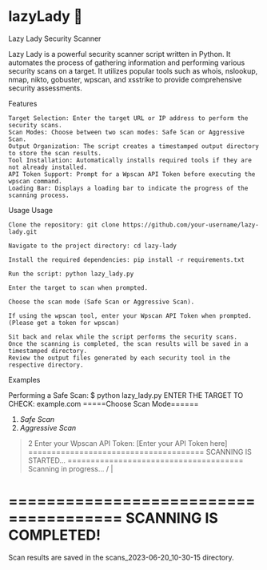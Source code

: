 # lazyLady 🍷

Lazy Lady Security Scanner 


Lazy Lady is a powerful security scanner script written in Python. It automates the process of gathering information and performing various security scans on a target. It utilizes popular tools such as whois, nslookup, nmap, nikto, gobuster, wpscan, and xsstrike to provide comprehensive security assessments.

Features

    Target Selection: Enter the target URL or IP address to perform the security scans.
    Scan Modes: Choose between two scan modes: Safe Scan or Aggressive Scan.
    Output Organization: The script creates a timestamped output directory to store the scan results.
    Tool Installation: Automatically installs required tools if they are not already installed.
    API Token Support: Prompt for a Wpscan API Token before executing the wpscan command.
    Loading Bar: Displays a loading bar to indicate the progress of the scanning process.

Usage
    Usage

    Clone the repository: git clone https://github.com/your-username/lazy-lady.git
    
    Navigate to the project directory: cd lazy-lady
    
    Install the required dependencies: pip install -r requirements.txt
    
    Run the script: python lazy_lady.py
    
    Enter the target to scan when prompted.
    
    Choose the scan mode (Safe Scan or Aggressive Scan).
    
    If using the wpscan tool, enter your Wpscan API Token when prompted.(Please get a token for wpscan)
    
    Sit back and relax while the script performs the security scans.
    Once the scanning is completed, the scan results will be saved in a timestamped directory.
    Review the output files generated by each security tool in the respective directory.
    


Examples

Performing a Safe Scan:
$ python lazy_lady.py
ENTER THE TARGET TO CHECK: example.com
=====Choose Scan Mode======
1. *Safe Scan*
2. *Aggressive Scan*
> 2
Enter your Wpscan API Token: [Enter your API Token here]
======================================
       SCANNING IS STARTED...
======================================
Scanning in progress... /        |

======================================
       SCANNING IS COMPLETED!
======================================
Scan results are saved in the scans_2023-06-20_10-30-15 directory.

